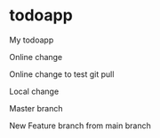 # todoapp
My todoapp

Online change

Online change to test git pull

Local change

Master branch

New Feature branch from main branch
